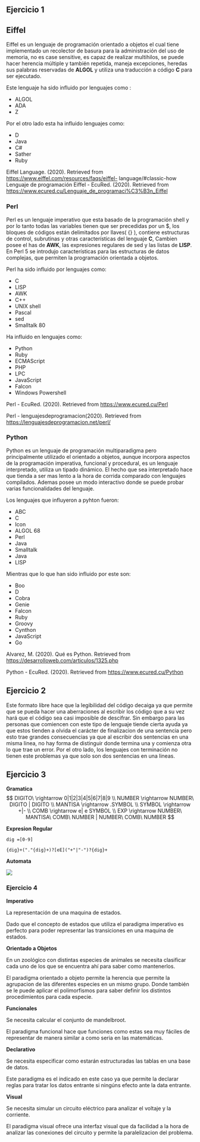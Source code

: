 ## Ejercicio 1

## Eiffel

Eiffel es un lenguaje de programación orientado a objetos el cual tiene implementado un recolector de basura para la administración del uso de memoria, no es case sensitive, es capaz de realizar multihilos, se puede hacer herencia múltiple y también repetida, maneja excepciones, heredas sus palabras reservadas de **ALGOL** y utiliza una traducción a código **C** para ser ejecutado.

Este lenguaje ha sido influido por lenguajes como :

- ALGOL 
-  ADA
-  Z  

Por el otro lado esta ha influido lenguajes como:

- D
- Java
- C#
- Sather
- Ruby

Eiffel Language. (2020). Retrieved from https://www.eiffel.com/resources/faqs/eiffel-
language/#classic-how
Lenguaje de programación Eiffel - EcuRed. (2020). Retrieved from
https://www.ecured.cu/Lenguaje_de_programaci%C3%B3n_Eiffel

### Perl

Perl es un lenguaje imperativo que esta basado de la programación shell y por lo tanto todas las variables tienen que ser precedidas por un $, los bloques de códigos están delimitados por llaves( {} ), contiene estructuras de control, subrutinas y otras características del lenguaje **C**,  Cambien posee el has de **AWK**, las expresiones regulares de sed y las listas de **LISP**. En Perl 5 se introdujo características para las estructuras de datos complejas, que permiten la programación orientada a objetos. 

Perl ha sido influido por lenguajes como:

- C
- LISP
- AWK
- C++
- UNIX shell
- Pascal
- sed
- Smalltalk 80

Ha influido en lenguajes como:

- Python
- Ruby
- ECMAScript
- PHP
- LPC
- JavaScript
- Falcon
- Windows Powershell

Perl - EcuRed. (2020). Retrieved from https://www.ecured.cu/Perl

Perl - lenguajesdeprogramacion(2020). Retrieved from https://lenguajesdeprogramacion.net/perl/

### Python

Python es un lenguaje de programación multiparadigma  pero principalmente utilizado el orientado a objetos, aunque incorpora aspectos de la programación imperativa, funcional y procedural, es un lenguaje interpretado, utiliza un tipado dinámico. El hecho que sea interpretado hace que tienda a ser mas lento a la hora de corrida comparado con lenguajes compilados. Ademas posee un modo interactivo donde se puede probar varias funcionalidades del lenguaje. 

Los lenguajes que influyeron a pyhton fueron:

- ABC
- C
- Icon
- ALGOL 68
- Perl
- Java
- Smalltalk
- Java
- LISP

Mientras que lo que han sido influido por este son:

- Boo
- D
- Cobra
- Genie
- Falcon
- Ruby
- Groovy
- Cynthon
- JavaScript
- Go

Alvarez, M. (2020). Qué es Python. Retrieved from
https://desarrolloweb.com/articulos/1325.php

Python - EcuRed. (2020). Retrieved from https://www.ecured.cu/Python

## Ejercicio 2

Este formato libre hace que la legibilidad del código decaiga ya que permite que se pueda hacer una aberraciones al escribir los código que a su vez hará que el código sea casi imposible de descifrar. Sin embargo para las personas que comiencen con este tipo de lenguaje tiende cierta ayuda ya que estos tienden a olvida el carácter de finalizacion de una sentencia pero esto trae grandes consecuencias ya que al escribir dos sentencias en una misma linea, no hay forma de distinguir donde termina una y comienza otra lo que trae un error. Por el otro lado, los lenguajes con terminación no tienen este problemas ya que solo son dos sentencias en una lineas.



## Ejercicio 3



**Gramatica**
$$
DIGITO\ \rightarrow 0|1|2|3|4|5|6|7|8|9 \\
NUMBER \rightarrow NUMBER\ DIGITO | DIGITO \\ 
MANTISA \rightarrow .SYMBOL \\
SYMBOL \rightarrow +|- \\
COMB \rightarrow e| e SYMBOL \\
EXP \rightarrow NUMBER\ MANTISA\ COMB\ NUMBER | NUMBER\ COMB\ NUMBER
$$




**Expresion Regular**

```
dig =[0-9]

{dig}+("."{dig}+)?[eE]("+"|"-")?{dig}+
```

**Automata**

![](/home/miguel/Repository/PUCMM/Semestre8/Lenguaje_Programacion/Tarea1/3.png)

### Ejercicio 4

**Imperativo**

La representación de una maquina de estados.

Dado que el concepto de estados que utiliza el paradigma imperativo es perfecto para poder representar las transiciones en una maquina de estados.

**Orientado a Objetos**

En un zoológico con distintas especies de animales se necesita clasificar cada uno de los que se encuentra ahí para saber como mantenerlos.



El paradigma orientado a objeto permite la herencia que permite la agrupacion de las diferentes especies en un mismo grupo. Donde también se le puede aplicar el polimorfismos para saber definir los distintos procedimientos para cada especie.

**Funcionales**

Se necesita calcular el conjunto de mandelbroot.

El paradigma funcional hace que funciones como estas sea muy fáciles de representar de manera similar a como seria en las matemáticas.

**Declarativo**

Se necesita especificar como estarán estructuradas las tablas en una base de datos.

Este paradigma es el indicado en este caso ya que permite la declarar reglas para tratar los datos entrante si ningúns efecto ante la data entrante.

**Visual**

Se necesita simular un circuito eléctrico para analizar el voltaje y la corriente.

El paradigma visual ofrece una interfaz visual que da facilidad a la hora de analizar las conexiones del circuito y permite la paralelizacion del problema.	